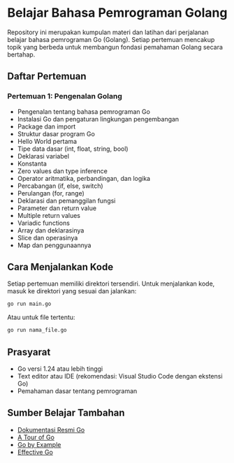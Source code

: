 # Belajar Bahasa Pemrograman Golang

Repository ini merupakan kumpulan materi dan latihan dari perjalanan belajar bahasa pemrograman Go (Golang). Setiap pertemuan mencakup topik yang berbeda untuk membangun fondasi pemahaman Golang secara bertahap.

## Daftar Pertemuan

### Pertemuan 1: Pengenalan Golang
- Pengenalan tentang bahasa pemrograman Go
- Instalasi Go dan pengaturan lingkungan pengembangan
- Package dan import
- Struktur dasar program Go
- Hello World pertama
- Tipe data dasar (int, float, string, bool)
- Deklarasi variabel
- Konstanta
- Zero values dan type inference
- Operator aritmatika, perbandingan, dan logika
- Percabangan (if, else, switch)
- Perulangan (for, range)
- Deklarasi dan pemanggilan fungsi
- Parameter dan return value
- Multiple return values
- Variadic functions
- Array dan deklarasinya
- Slice dan operasinya 
- Map dan penggunaannya

## Cara Menjalankan Kode

Setiap pertemuan memiliki direktori tersendiri. Untuk menjalankan kode, masuk ke direktori yang sesuai dan jalankan:

```bash
go run main.go
```

Atau untuk file tertentu:

```bash
go run nama_file.go
```

## Prasyarat

- Go versi 1.24 atau lebih tinggi
- Text editor atau IDE (rekomendasi: Visual Studio Code dengan ekstensi Go)
- Pemahaman dasar tentang pemrograman

## Sumber Belajar Tambahan

- [Dokumentasi Resmi Go](https://golang.org/doc/)
- [A Tour of Go](https://tour.golang.org/)
- [Go by Example](https://gobyexample.com/)
- [Effective Go](https://golang.org/doc/effective_go)
